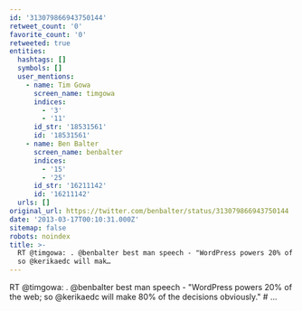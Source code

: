 ```yaml
---
id: '313079866943750144'
retweet_count: '0'
favorite_count: '0'
retweeted: true
entities:
  hashtags: []
  symbols: []
  user_mentions:
    - name: Tim Gowa
      screen_name: timgowa
      indices:
        - '3'
        - '11'
      id_str: '18531561'
      id: '18531561'
    - name: Ben Balter
      screen_name: benbalter
      indices:
        - '15'
        - '25'
      id_str: '16211142'
      id: '16211142'
  urls: []
original_url: https://twitter.com/benbalter/status/313079866943750144
date: '2013-03-17T00:10:31.000Z'
sitemap: false
robots: noindex
title: >-
  RT @timgowa: . @benbalter best man speech - "WordPress powers 20% of the web;
  so @kerikaedc will mak…
---
```


RT @timgowa: . @benbalter best man speech - "WordPress powers 20% of the web; so @kerikaedc will make 80% of the decisions obviously." # ...